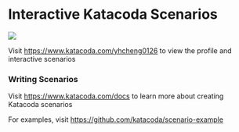 # Interactive Katacoda Scenarios

[![](http://shields.katacoda.com/katacoda/yhcheng0126/count.svg)](https://www.katacoda.com/yhcheng0126 "Get your profile on Katacoda.com")

Visit https://www.katacoda.com/yhcheng0126 to view the profile and interactive scenarios

### Writing Scenarios
Visit https://www.katacoda.com/docs to learn more about creating Katacoda scenarios

For examples, visit https://github.com/katacoda/scenario-example
